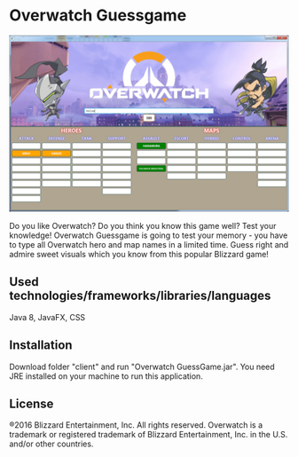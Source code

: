 # Overwatch Guessgame

![alt text](https://github.com/arkpas/Overwatch-Guessgame/blob/master/screenshots/OWGscreenshot2.png)

Do you like Overwatch? Do you think you know this game well? Test your knowledge! Overwatch Guessgame is going to test your memory - you have to type all Overwatch hero and map names in a limited time. Guess right and admire sweet visuals which you know from this popular Blizzard game!

## Used technologies/frameworks/libraries/languages
Java 8, JavaFX, CSS

## Installation

Download folder "client" and run "Overwatch GuessGame.jar". You need JRE installed on your machine to run this application.

## License

®2016 Blizzard Entertainment, Inc. All rights reserved. Overwatch is a trademark or registered trademark of Blizzard Entertainment, Inc. in the U.S. and/or other countries.





